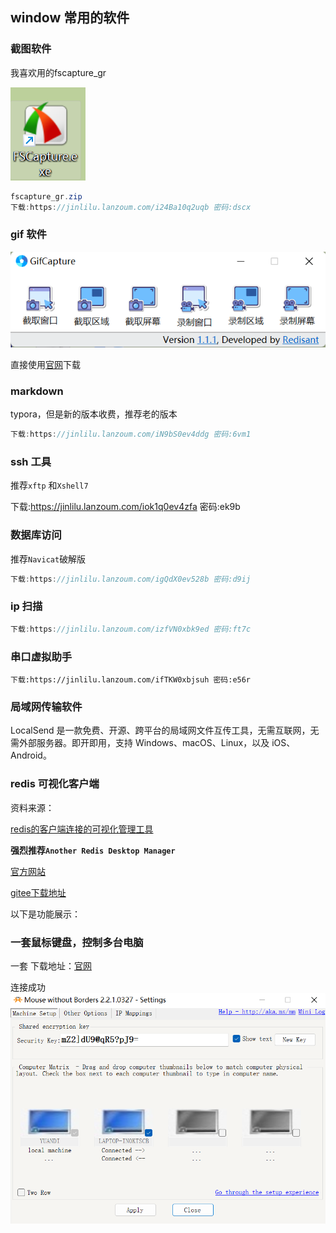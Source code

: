 ## window 常用的软件

### 截图软件

我喜欢用的fscapture_gr

![image-20230629103623478](img\image-20230629103623478.png)

```java
fscapture_gr.zip
下载:https://jinlilu.lanzoum.com/i24Ba10q2uqb 密码:dscx
```

### gif 软件

![image-20230629103655138](img\image-20230629103655138.png)

直接使用[官网](http://www.redisant.cn/gif)下载

### markdown

typora，但是新的版本收费，推荐老的版本

```c
下载:https://jinlilu.lanzoum.com/iN9bS0ev4ddg 密码:6vm1
```

### ssh 工具

推荐`xftp` 和`Xshell7`

下载:https://jinlilu.lanzoum.com/iok1q0ev4zfa 密码:ek9b

### 数据库访问

推荐`Navicat`破解版

```c
下载:https://jinlilu.lanzoum.com/igQdX0ev528b 密码:d9ij
```

### ip 扫描

```c
下载:https://jinlilu.lanzoum.com/izfVN0xbk9ed 密码:ft7c
```

### 串口虚拟助手

```
下载:https://jinlilu.lanzoum.com/ifTKW0xbjsuh 密码:e56r
```

### 局域网传输软件
LocalSend 是一款免费、开源、跨平台的局域网文件互传工具，无需互联网，无需外部服务器。即开即用，支持 Windows、macOS、Linux，以及 iOS、Android。



### redis 可视化客户端

资料来源：

[redis的客户端连接的可视化管理工具](https://blog.csdn.net/blood_Z/article/details/126248668?utm_medium=distribute.pc_relevant.none-task-blog-2~default~baidujs_utm_term~default-1-126248668-blog-122694022.235^v38^pc_relevant_default_base3&spm=1001.2101.3001.4242.2&utm_relevant_index=4)

**强烈推荐`Another Redis Desktop Manager`**

[官方网站](https://goanother.com/cn/)

[gitee下载地址](https://gitee.com/qishibo/AnotherRedisDesktopManager/releases)

以下是功能展示：

### 一套鼠标键盘，控制多台电脑
一套
下载地址：[官网](https://mouse-without-borders.en.softonic.com/)

连接成功<br/>
![image-20230801101517115](img/image-20230801101517115.png)